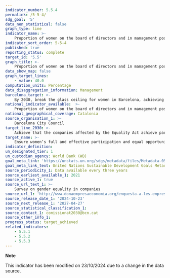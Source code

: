 ```yaml
---
indicator_number: 5.5.4
permalink: /5-5-4/
sdg_goal: '5'
data_non_statistical: false
graph_type: line
indicator_name: >-
    Proportion of women on the board of directors and in management positions in companies with more than 50 employees
indicator_sort_order: 5-5-4
published: true
reporting_status: complete
target_id: '5.5'
graph_title: >-
    Proportion of women on the board of directors and in management positions in companies with more than 50 employees
data_show_map: false
graph_target_lines:
    - value: 40.0
computation_units: Percentage
data_disaggregation_information: Management
barcelona_target: >-
    By 2030, break the glass ceiling for women in Barcelona, achieving parity in political, economic and social representation and leadership posts>-
national_indicator_available:  >-
    Proportion of women on the board of directors and in management positions in companies with more than 50 employees
national_geographical_coverage: Catalonia
source_organisation_1: >-
    Barcelona City Council
target_line_2030: >-
    Achieve that the companies affected by the Equality Act achieve parity in their management boards and executive structure. Target value 2030: Over 40.0%
target_name: >-
    Ensure women’s full and effective participation and equal opportunities for leadership at all levels of decision-making in political, economic and public life
indicator_definition:
un_designated_tier: 1
un_custodian_agency: World Bank (WB)
goal_meta_link: 'https://unstats.un.org/sdgs/metadata/files/Metadata-05-05-02.pdf'
goal_meta_link_text: United Nations Sustainable Development Goals Metadata (pdf 894kB)
source_periodicity_1: Data available every three years
source_earliest_available_1: 2021
source_active_1: true
source_url_text_1: >-
    Survey on gender equality in companies 
source_url_1: 'http://www.donaempresaeconomia.org/enquesta-a-les-empreses-sobre-igualtat-de-genere/'
source_release_date_1: '2024-10-23'
source_next_release_1: '2027-04-27'
source_statistical_classification_1: 
source_contact_1: comissionat2030@bcn.cat
source_other_info_1:
progress_status: target_achieved
related_indicators: 
    - 5.5.1
    - 5.5.2
    - 5.5.3
---
```

**Note**

This indicator has been modified on 23/10/2024 due to a change in the data source.
